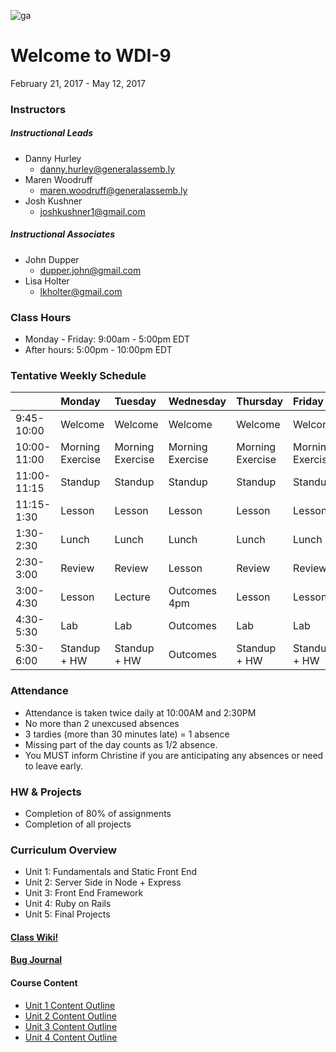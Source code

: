 ![ga](http://mobbook.generalassemb.ly/ga_cog.png)
# Welcome to WDI-9
February 21, 2017 - May 12, 2017


### Instructors
##### Instructional Leads
- Danny Hurley
    - danny.hurley@generalassemb.ly
- Maren Woodruff
    - maren.woodruff@generalassemb.ly
- Josh Kushner
    - joshkushner1@gmail.com

##### Instructional Associates
- John Dupper
	- dupper.john@gmail.com
- Lisa Holter
    - lkholter@gmail.com


### Class Hours
- Monday - Friday: 9:00am - 5:00pm EDT
- After hours: 5:00pm - 10:00pm EDT


### Tentative Weekly Schedule

|  | Monday                 | Tuesday | Wednesday                 |Thursday         |  Friday
| :-----            |:-----                 |:-----   |:-----                     |:-----         |:-----
| 9:45-10:00       | Welcome		| Welcome      | Welcome  | Welcome | Welcome |
| 10:00-11:00     | Morning Exercise                | Morning Exercise     | Morning Exercise | Morning Exercise| Morning Exercise |
| 11:00-11:15     | Standup        | Standup |      Standup |     Standup|     Standup
| 11:15-1:30     | Lesson  | Lesson      | Lesson    | Lesson | Lesson |
| 1:30-2:30      | Lunch                 | Lunch      | Lunch | Lunch | Lunch |
| 2:30-3:00 | Review  |  Review        | Lesson |  Review | Review  |
| 3:00-4:30       | Lesson     | Lecture       | Outcomes 4pm | Lesson | Lesson  |
| 4:30-5:30| Lab | Lab | Outcomes| Lab | Lab  |
| 5:30-6:00 | Standup + HW | Standup + HW | Outcomes | Standup + HW | Standup + HW |


### Attendance
- Attendance is taken twice daily at 10:00AM and 2:30PM
- No more than 2 unexcused absences
- 3 tardies (more than 30 minutes late) = 1 absence
- Missing part of the day counts as 1/2 absence.
- You MUST inform Christine if you are anticipating any absences or need to leave early.


### HW & Projects
- Completion of 80% of assignments
- Completion of all projects


### Curriculum Overview
- Unit 1: Fundamentals and Static Front End
- Unit 2: Server Side in Node + Express
- Unit 3: Front End Framework
- Unit 4: Ruby on Rails
- Unit 5: Final Projects


#### [Class Wiki!](https://github.com/ga-students/wdi-remote-matey/wiki)

#### [Bug Journal](https://github.com/ga-students/wdi-remote-matey/labels/bug)

#### Course Content

- [Unit 1 Content Outline](https://github.com/ga-students/wdi-remote-matey/blob/master/unit_01/README.md)
- [Unit 2 Content Outline](https://github.com/ga-students/wdi-remote-matey/blob/master/unit_02/README.md)
- [Unit 3 Content Outline](https://github.com/ga-students/wdi-remote-matey/blob/master/unit_03/README.md)
- [Unit 4 Content Outline](https://github.com/ga-students/wdi-remote-matey/blob/master/unit_04/README.md)
